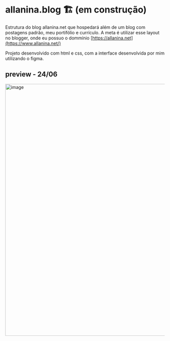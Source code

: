 # allanina.blog 🏗️ (em construção)

Estrutura do blog allanina.net que hospedará além de um blog com postagens padrão, meu portifólio e currículo.
A meta é utilizar esse layout no blogger, onde eu possuo o dommínio [https://allanina.net](https://www.allanina.net/)

Projeto desenvolvido com html e css, com a interface desenvolvida por mim utilizando o figma.

## preview - 24/06

<img width="798" alt="image" src="https://github.com/allanina/allanina.blog/assets/72167946/06265572-1a99-453d-a1f9-b15d7af8758e">
